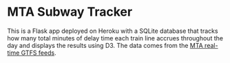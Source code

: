 # MTA Subway Tracker

This is a Flask app deployed on Heroku with a SQLite database that tracks how many total minutes of delay time each train line accrues throughout the day and displays the results using D3. The data comes from the [MTA real-time GTFS feeds](http://datamine.mta.info).
